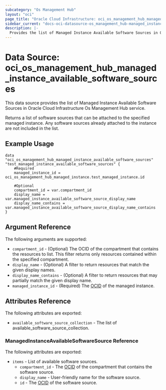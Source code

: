 ```yaml
---
subcategory: "Os Management Hub"
layout: "oci"
page_title: "Oracle Cloud Infrastructure: oci_os_management_hub_managed_instance_available_software_sources"
sidebar_current: "docs-oci-datasource-os_management_hub-managed_instance_available_software_sources"
description: |-
  Provides the list of Managed Instance Available Software Sources in Oracle Cloud Infrastructure Os Management Hub service
---
```


# Data Source: oci_os_management_hub_managed_instance_available_software_sources
This data source provides the list of Managed Instance Available Software Sources in Oracle Cloud Infrastructure Os Management Hub service.

Returns a list of software sources that can be attached to the specified managed instance. Any software sources already attached to the instance are not included in the list.


## Example Usage

```hcl
data "oci_os_management_hub_managed_instance_available_software_sources" "test_managed_instance_available_software_sources" {
	#Required
	managed_instance_id = oci_os_management_hub_managed_instance.test_managed_instance.id

	#Optional
	compartment_id = var.compartment_id
	display_name = var.managed_instance_available_software_source_display_name
	display_name_contains = var.managed_instance_available_software_source_display_name_contains
}
```

## Argument Reference

The following arguments are supported:

* `compartment_id` - (Optional) The OCID of the compartment that contains the resources to list. This filter returns only resources contained within the specified compartment.
* `display_name` - (Optional) A filter to return resources that match the given display names.
* `display_name_contains` - (Optional) A filter to return resources that may partially match the given display name.
* `managed_instance_id` - (Required) The [OCID](https://docs.cloud.oracle.com/iaas/Content/General/Concepts/identifiers.htm) of the managed instance.


## Attributes Reference

The following attributes are exported:

* `available_software_source_collection` - The list of available_software_source_collection.

### ManagedInstanceAvailableSoftwareSource Reference

The following attributes are exported:

* `items` - List of available software sources.
	* `compartment_id` - The [OCID](https://docs.cloud.oracle.com/iaas/Content/General/Concepts/identifiers.htm) of the compartment that contains the software source.
	* `display_name` - User-friendly name for the software source.
	* `id` - The [OCID](https://docs.cloud.oracle.com/iaas/Content/General/Concepts/identifiers.htm) of the software source.

